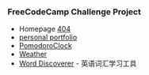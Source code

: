 ### FreeCodeCamp Challenge Project

* Homepage [404](https://woaiios.github.io/woaiios/)
* [personal portfolio](https://woaiios.github.io/woaiios/web/PersonalPortfolio/index.html)
* [PomodoroClock](https://woaiios.github.io/woaiios/web/PomodoroClock/index.html)
* [Weather](https://woaiios.github.io/woaiios/web/ShowTheLocalWeather/index.html)
* [Word Discoverer](https://woaiios.github.io/woaiios/web/WordDiscover/index.html) - 英语词汇学习工具
